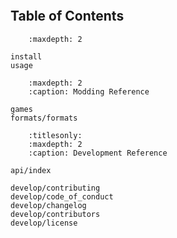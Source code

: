```{include} ../../README.md
```

## Table of Contents

```{toctree}
    :maxdepth: 2

install
usage
```

```{toctree}
    :maxdepth: 2
    :caption: Modding Reference

games
formats/formats
```

```{toctree}
    :titlesonly:
    :maxdepth: 2
    :caption: Development Reference

api/index

develop/contributing
develop/code_of_conduct
develop/changelog
develop/contributors
develop/license
```
